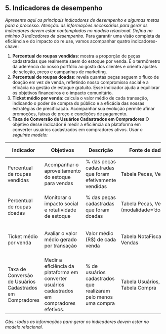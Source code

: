 ## 5. Indicadores de desempenho

_Apresente aqui os principais indicadores de desempenho e algumas metas para o processo. Atenção: as informações necessárias para gerar os indicadores devem estar contempladas no modelo relacional. Defina no mínimo 3 indicadores de desempenho._
Para garantir uma visão completa da eficiência e do impacto do re.use, vamos acompanhar quatro indicadores-chave:
1. **Percentual de roupas vendidas**: mostra a proporção de peças cadastradas que realmente saem do estoque por venda. É o termômetro da aderência do nosso portfólio ao gosto dos clientes e orienta ajustes de seleção, preço e campanhas de marketing.
2. **Percentual de roupas doadas**: revela quantas peças seguem o fluxo de doação em vez de venda, refletindo nosso compromisso social e a eficácia na gestão de estoque gratuito. Esse indicador ajuda a equilibrar os objetivos financeiros e o impacto comunitário.
3. **Ticket médio por venda**: calcula o valor médio de cada transação, indicando o poder de compra do público e a eficácia das nossas estratégias de precificação. Acompanhar sua evolução permite afinar promoções, faixas de preço e condições de pagamento.
4. **Taxa de Conversão de Usuários Cadastrados em Compradores**:O objetivo desse indicador é medir a eficiência da plataforma em converter usuários cadastrados em compradores ativos. 
_Usar o seguinte modelo:_

| **Indicador** | **Objetivos** | **Descrição** | **Fonte de dados** | **Fórmula de cálculo** |
| ---           | ---           | ---           | ---             | ---             |
| Percentual de roupas vendidas | Acompanhar o aproveitamento do estoque para vendas | % das peças cadastradas que foram efetivamente vendidas | Tabela Pecas, Vendas | (nº peças vendidas / nº peças cadastradas) × 100 |
| Percentual de roupas doadas | Monitorar o impacto social e rotatividade de estoque| % das peças cadastradas que foram doadas | Tabela Pecas, Vendas (modalidade=‘doação’) | (nº peças doadas / nº peças cadastradas) × 100 |
| Ticket médio por venda | Avaliar o valor médio gerado por transação | Valor médio (R$) de cada venda | Tabela NotaFiscal, Vendas | (Soma valorTotal de NotaFiscal / nº de vendas) |
|Taxa de Conversão de Usuários Cadastrados em Compradores | Medir a eficiência da plataforma em converter usuários cadastrados em compradores efetivos.| % de usuários cadastrados que realizaram pelo menos uma compra |Tabela Usuários, Tabela Compra | (nº de usuários que realizaram compras / nº total de usuários cadastrados) × 100 |
_Obs.: todas as informações para gerar os indicadores devem estar no modelo relacional._

